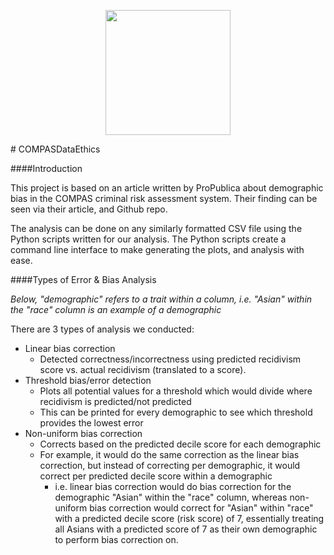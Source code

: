 <p align="center"><img src="https://www.eecs.umich.edu/eecs/images/EECS-Logo-Mobile.png" width="200"></p>
# COMPASDataEthics

####Introduction

This project is based on an article written by ProPublica about demographic bias in the COMPAS criminal risk assessment system.
Their finding can be seen via their article, and Github repo.

The analysis can be done on any similarly formatted CSV file using the Python scripts written for our analysis.
The Python scripts create a command line interface to make generating the plots, and analysis with ease.

####Types of Error & Bias Analysis

*Below, "demographic" refers to a trait within a column, i.e. "Asian" within the "race" column is an example of a demographic*

There are 3 types of analysis we conducted:
* Linear bias correction
    * Detected correctness/incorrectness using predicted recidivism score vs. actual recidivism (translated to a score).
* Threshold bias/error detection
    * Plots all potential values for a threshold which would divide where recidivism is predicted/not predicted
    * This can be printed for every demographic to see which threshold provides the lowest error
* Non-uniform bias correction
    * Corrects based on the predicted decile score for each demographic
    * For example, it would do the same correction as the linear bias correction, but instead of correcting per demographic, it would 
    correct per predicted decile score within a demographic
        * i.e. linear bias correction would do bias correction for the demographic "Asian" within the "race" column, whereas non-uniform bias correction 
        would correct for "Asian" within "race" with a predicted decile score (risk score) of 7, essentially treating all Asians with a predicted score of 7 as their own demographic to perform bias correction on.